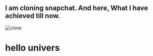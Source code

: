 ## I am cloning snapchat. And here, What I have achieved till now.


![clone](https://user-images.githubusercontent.com/68064523/183298973-c69f9d94-c9f3-48ee-a391-1bf04715ec76.png)


<h1>hello univers</h1>
